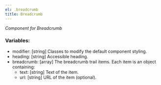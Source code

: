 ```yaml
---
el: .breadcrumb
title: Breadcrumb
---
```

_Component for Breadcrumb_

### Variables:
* modifier: [string] Classes to modify the default component styling.
* heading: [string] Accessible heading.
* breadcrumb: [array] The breadcrumb trail items. Each item is an object containing:
  * text: [string] Text of the item.
  * url: [string] URL of the item (optional).